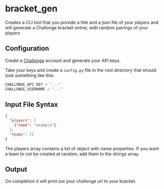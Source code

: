 # bracket_gen
Creates a CLI tool that you provide a title and a json file of your players and 
will generate a Challonge bracket online, with random pairings of your players

## Configuration
Create a [Challonge](https://challonge.com) account and generate your API keys.

Take your keys and create a `config.py` file in the root directory that should look something like this:

```python
CHALLONGE_API_KEY = "..."
CHALLONGE_USERNAME = "..."
```

## Input File Syntax
```json
{ 
  "players": [
    {"name": "example"}
  ], 
  "teams": []
}
```

The players array contains a list of object with name properties.
If you want a team to not be created at random, add them to the strings array.

## Output
On completion it will print out your challonge url to your bracket.
